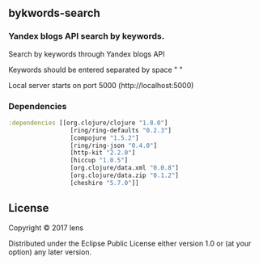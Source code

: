 ## bykwords-search

### Yandex blogs API search by keywords.

Search by keywords through Yandex blogs API

Keywords should be entered separated by space " "

Local server starts on port 5000 (http://localhost:5000)

### Dependencies
```clojure
:dependencies [[org.clojure/clojure "1.8.0"]
                 [ring/ring-defaults "0.2.3"]
                 [compojure "1.5.2"]
                 [ring/ring-json "0.4.0"]
                 [http-kit "2.2.0"]
                 [hiccup "1.0.5"]
                 [org.clojure/data.xml "0.0.8"]
                 [org.clojure/data.zip "0.1.2"]
                 [cheshire "5.7.0"]]
```
## License

Copyright © 2017 lens

Distributed under the Eclipse Public License either version 1.0 or (at
your option) any later version.
